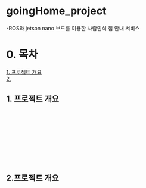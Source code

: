 # goingHome_project

-ROS와 jetson nano 보드를 이용한 사람인식 집 안내 서비스

# 0. 목차
[1. 프로젝트 개요](#1.-프로젝트-개요)<br/>
[2. ](#2개요2)


## 1. 프로젝트 개요<a id="1.-프로젝트-개요"></a>
<br/><br/><br/><br/><br/><br/><br/><br/>
## 2.프로젝트 개요<a idd="2개요2"></a>
